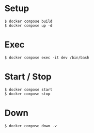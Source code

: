 # Setup

```console
$ docker compose build
$ docker compose up -d
```

# Exec

```console
$ docker compose exec -it dev /bin/bash
```

# Start / Stop

```console
$ docker compose start
$ docker compose stop
```

# Down

```console
$ docker compose down -v
```

